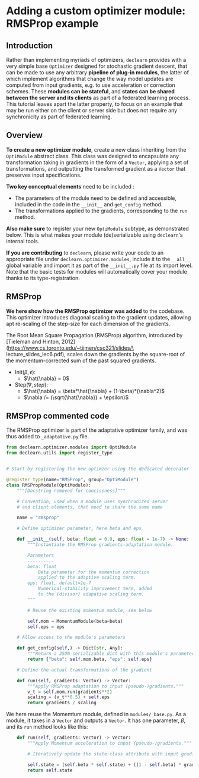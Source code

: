 # Adding a custom optimizer module: RMSProp example

## Introduction

Rather than implementing myriads of optimizers, `declearn` provides with a very
simple base `Optimizer` designed for stochastic gradient descent, that can be
made to use any arbitrary **pipeline of plug-in modules**, the latter of which
implement algorithms that change the way model updates are computed from input
gradients, e.g. to use acceleration or correction schemes. These **modules can
be stateful**, and **states can be shared between the server and its clients**
as part of a federated learning process. This tutorial leaves apart the latter
property, to focus on an example that may be run either on the client or server
side but does not require any synchronicity as part of federated learning.

## Overview

**To create a new optimizer module**, create a new class inheriting from the
`OptiModule` abstract class. This class was designed to encapsulate any
transformation taking in gradients in the form of a `Vector`, applying a set
of transformations, and outputting the transformed gradient as a `Vector`
that preserves input specifications.

**Two key conceptual elements** need to be included :

* The parameters of the module need to be defined and accessible, included
in the code in the `__init__` and `get_config` method.
* The transformations applied to the gradients, corresponding to the `run`
method.

**Also make sure** to register your new `OptiModule` subtype, as demonstrated
below. This is what makes your module (de)serializable using `declearn`'s
internal tools.

**If you are contributing** to `declearn`, please write your code to an appropriate
file under `declearn.optimizer.modules`, include it to the `__all__` global
variable and import it as part of the `__init__.py` file at its import level.
Note that the basic tests for modules will automatically cover your module
thanks to its type-registration.

## RMSProp

**We here show how the RMSProp optimizer was added** to the codebase. This
optimizer introduces diagonal scaling to the gradient updates, allowing apt
re-scaling of the step-size for each dimension of the gradients.

The Root Mean Square Propagation (RMSProp) algorithm, introduced by
[Tieleman and Hinton, 2012](https://www.cs.toronto.edu/~tijmen/csc321/slides/\
lecture_slides_lec6.pdf), scales down the gradients by the square-root of the
momentum-corrected sum of the past squared gradients.

* $`\text{Init}(\beta, \epsilon):`$
  * $\hat{\nabla} = 0$
* $`\text{Step}(\nabla, step):`$
  * $`\hat{\nabla} = \beta*\hat{\nabla} + (1-\beta)*(\nabla^2)`$
  * $`\nabla /= (\sqrt{\hat{\nabla}} + \epsilon)`$

## RMSProp commented code

The RMSProp optimizer is part of the adaptative optimizer family, and was thus
added to `_adaptative.py` file.

```python
from declearn.optimizer.modules import OptiModule
from declearn.utils import register_type


# Start by registering the new optimzer using the dedicated decorator

@register_type(name="RMSProp", group="OptiModule")
class RMSPropModule(OptiModule):
    """[Docstring removed for conciseness]"""

    # Convention, used when a module uses synchronized server
    # and client elements, that need to share the same name

    name = "rmsprop"

    # Define optimizer parameter, here beta and eps

    def __init__(self, beta: float = 0.9, eps: float = 1e-7) -> None:
        """Instantiate the RMSProp gradients-adaptation module.

        Parameters
        ----------
        beta: float
            Beta parameter for the momentum correction
            applied to the adaptive scaling term.
        eps: float, default=1e-7
            Numerical-stability improvement term, added
            to the (divisor) adapative scaling term.
        """

        # Reuse the existing momemtum module, see below

        self.mom = MomentumModule(beta=beta)
        self.eps = eps

    # Allow access to the module's parameters

    def get_config(self,) -> Dict[str, Any]:
        """Return a JSON-serializable dict with this module's parameters."""
        return {"beta": self.mom.beta, "eps": self.eps}

    # Define the actual transformations of the gradient

    def run(self, gradients: Vector) -> Vector:
        """Apply RMSProp adaptation to input (pseudo-)gradients."""
        v_t = self.mom.run(gradients**2)
        scaling = (v_t**0.5) + self.eps
        return gradients / scaling
```

We here reuse the Momemtum module, defined in `modules/_base.py`. As a
module, it takes in a `Vector` and outputs a `Vector`. It has one parameter,
$`\beta`$, and its `run` method looks like this:

```python
    def run(self, gradients: Vector) -> Vector:
        """Apply Momentum acceleration to input (pseudo-)gradients."""

        # Iteratively update the state class attribute with input gradients

        self.state = (self.beta * self.state) + ((1 - self.beta) * gradients)
        return self.state

```

